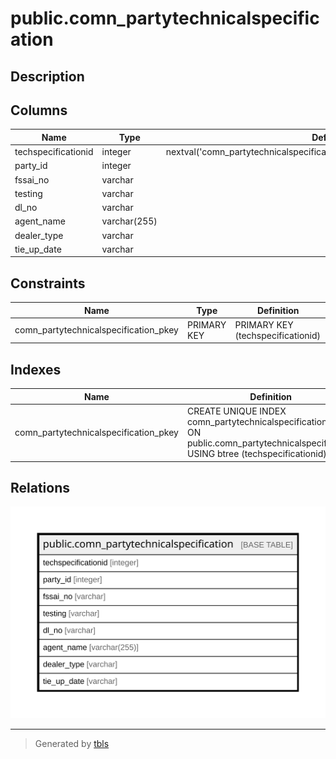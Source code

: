 # public.comn_partytechnicalspecification

## Description

## Columns

| Name | Type | Default | Nullable | Children | Parents | Comment |
| ---- | ---- | ------- | -------- | -------- | ------- | ------- |
| techspecificationid | integer | nextval('comn_partytechnicalspecification_techspecificationid_seq'::regclass) | false |  |  |  |
| party_id | integer |  | true |  |  |  |
| fssai_no | varchar |  | true |  |  |  |
| testing | varchar |  | true |  |  |  |
| dl_no | varchar |  | true |  |  |  |
| agent_name | varchar(255) |  | true |  |  |  |
| dealer_type | varchar |  | true |  |  |  |
| tie_up_date | varchar |  | true |  |  |  |

## Constraints

| Name | Type | Definition |
| ---- | ---- | ---------- |
| comn_partytechnicalspecification_pkey | PRIMARY KEY | PRIMARY KEY (techspecificationid) |

## Indexes

| Name | Definition |
| ---- | ---------- |
| comn_partytechnicalspecification_pkey | CREATE UNIQUE INDEX comn_partytechnicalspecification_pkey ON public.comn_partytechnicalspecification USING btree (techspecificationid) |

## Relations

![er](public.comn_partytechnicalspecification.svg)

---

> Generated by [tbls](https://github.com/k1LoW/tbls)

